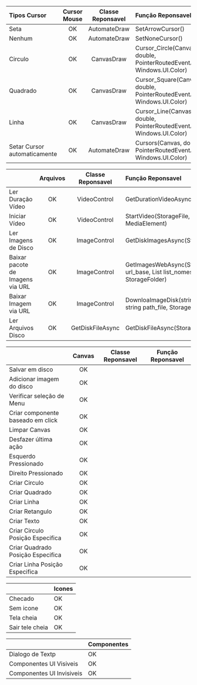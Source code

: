 |  Tipos Cursor | Cursor Mouse | Classe Reponsavel |  Função Reponsavel |
| :---         |     :---:      |   :---:      |          :--- |
| Seta | OK  |  AutomateDraw  |SetArrowCursor()
| Nenhum  | OK  |AutomateDraw  |SetNoneCursor()
| Circulo  | OK  |CanvasDraw  |Cursor_Circle(Canvas, double, PointerRoutedEventArgs, Windows.UI.Color)
| Quadrado  | OK  |CanvasDraw  |Cursor_Square(Canvas, double, PointerRoutedEventArgs, Windows.UI.Color)
| Linha  | OK  |  CanvasDraw  | Cursor_Line(Canvas, double, PointerRoutedEventArgs, Windows.UI.Color)
| Setar Cursor automaticamente  | OK  | AutomateDraw  | Cursors(Canvas, double, PointerRoutedEventArgs, Windows.UI.Color)

|   | Arquivos | Classe Reponsavel |  Função Reponsavel |
| :---         |     :---:      |   :---:      |          :--- |
| Ler Duração Vídeo | OK  |VideoControl|GetDurationVideoAsync(StorageFile)
| Iniciar Vídeo  | OK  |VideoControl|StartVideo(StorageFile, MediaElement)
| Ler Imagens de Disco  | OK  |ImageControl| GetDiskImagesAsync(StorageFolder)
| Baixar pacote de Imagens via URL  | OK  |ImageControl|GetImagesWebAsync(String url_base, List<String> list_nomes, StorageFolder)
| Baixar Imagem via URL  | OK  |ImageControl|DownloaImageDisk(string url_base, string path_file, StorageFolder)
| Ler Arquivos Disco  | OK  |GetDiskFileAsync|GetDiskFileAsync(StorageFolder)
  
|   | Canvas | Classe Reponsavel |  Função Reponsavel |
| :---         |     :---:      |   :---:      |          :---: |
| Salvar em disco | OK  |
| Adicionar imagem do disco | OK  |
| Verificar seleção de Menu  | OK  |
| Criar componente baseado em click  | OK  |
| Limpar Canvas  | OK  |
| Desfazer última ação  | OK  |
| Esquerdo Pressionado | OK  |
| Direito Pressionado  | OK  |
| Criar Circulo  | OK  |
| Criar Quadrado  | OK  |
| Criar Linha  | OK  |
| Criar Retangulo  | OK  |
| Criar Texto  | OK  |
| Criar Circulo Posição Especifica | OK  |
| Criar Quadrado  Posição Especifica| OK  |
| Criar Linha Posição Especifica | OK  |

|   | Icones |
| ------------- | ------------- |
| Checado | OK  |
| Sem icone  | OK  |
| Tela cheia  | OK  |
| Sair tele cheia  | OK  |  

|   | Componentes |
| ------------- | ------------- |
| Dialogo de Textp | OK  |
| Componentes UI Visiveis  | OK  |
| Componentes UI Invisiveis  | OK  |

